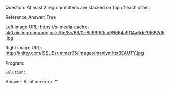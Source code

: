 Question: At least 2 regular mittens are stacked on top of each other.

Reference Answer: True

Left image URL: https://s-media-cache-ak0.pinimg.com/originals/0e/8c/66/0e8c66f63ca99664a9f14a6de36682d6.jpg

Right image URL: http://knitty.com/ISSUEsummer05/images/manlymittsBEAUTY.jpg

Program:

```
Solution:
```
Answer: Runtime error: ''


